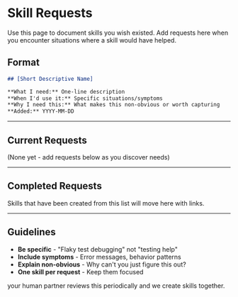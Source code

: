 # Skill Requests

Use this page to document skills you wish existed. Add requests here when you encounter situations where a skill would have helped.

## Format

```markdown
## [Short Descriptive Name]

**What I need:** One-line description
**When I'd use it:** Specific situations/symptoms
**Why I need this:** What makes this non-obvious or worth capturing
**Added:** YYYY-MM-DD
```

---

## Current Requests

(None yet - add requests below as you discover needs)

---

## Completed Requests

Skills that have been created from this list will move here with links.

---

## Guidelines

- **Be specific** - "Flaky test debugging" not "testing help"
- **Include symptoms** - Error messages, behavior patterns
- **Explain non-obvious** - Why can't you just figure this out?
- **One skill per request** - Keep them focused

your human partner reviews this periodically and we create skills together.
